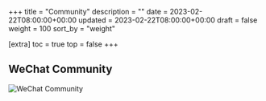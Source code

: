 +++
title = "Community"
description = ""
date = 2023-02-22T08:00:00+00:00
updated = 2023-02-22T08:00:00+00:00
draft = false
weight = 100
sort_by = "weight"

[extra]
toc = true
top = false
+++

## WeChat Community

![WeChat Community](/imgs/joinbase_wetchat_group.png)


